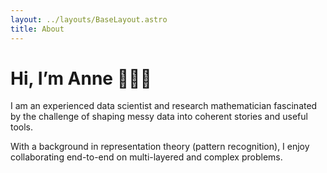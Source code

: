 ```yaml
---
layout: ../layouts/BaseLayout.astro
title: About 
---
```


# Hi, I’m Anne 🕵🏻‍♀️

I am an experienced data scientist and research mathematician fascinated by the challenge of shaping messy data into coherent stories and useful tools.

With a background in representation theory (pattern recognition), I enjoy collaborating end-to-end on multi-layered and complex problems.